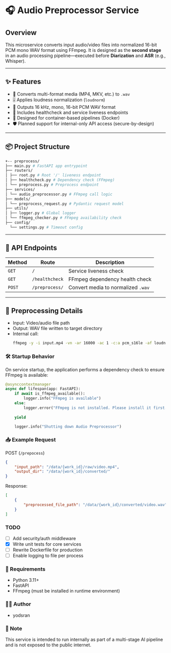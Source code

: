 # 🎧 Audio Preprocessor Service

## Overview

This microservice converts input audio/video files into normalized 16-bit PCM mono WAV format using FFmpeg. It is designed as the **second stage** in an audio processing pipeline—executed before **Diarization** and **ASR** (e.g., Whisper).

---

## ✨ Features

- 🔁 Converts multi-format media (MP4, MKV, etc.) to `.wav`
- 🎚️ Applies loudness normalization (`loudnorm`)
- 🎵 Outputs 16 kHz, mono, 16-bit PCM WAV format
- 🚥 Includes healthcheck and service liveness endpoints
- 🧠 Designed for container-based pipelines (Docker)
- 🛡️ Planned support for internal-only API access (secure-by-design)

---

## 📦 Project Structure
```bash
+-- preprocess/
├── main.py # FastAPI app entrypoint
├── routers/
│ ├── root.py # Root '/' liveness endpoint
│ ├── healthcheck.py # Dependency check (FFmpeg)
│ └── preprocess.py # Preprocess endpoint
├── services/
│ └── audio_preprocessor.py # FFmpeg call logic
├── models/
│ └── preprocess_request.py # Pydantic request model
├── utils/
│ ├── logger.py # Global logger
│ └── ffmpeg_checker.py # FFmpeg availability check
├── config/
  └── settings.py # Timeout config
```

---

## 🚀 API Endpoints

| Method | Route              | Description                        |
|--------|-------------------|------------------------------------|
| `GET`  | `/`               | Service liveness check             |
| `GET`  | `/healthcheck`    | FFmpeg dependency health check     |
| `POST` | `/preprocess/`    | Convert media to normalized `.wav` |

---

## 🔧 Preprocessing Details

- Input: Video/audio file path
- Output: WAV file written to target directory
- Internal call:
  ```bash
  ffmpeg -y -i input.mp4 -vn -ar 16000 -ac 1 -c:a pcm_s16le -af loudnorm output.wav

### 🛠 Startup Behavior
On service startup, the application performs a dependency check to ensure FFmpeg is available:

```python
@asynccontextmanager
async def lifespan(app: FastAPI): 
    if await is_ffmpeg_available():
        logger.info("FFmpeg is available")
    else:
        logger.error("FFmpeg is not installed. Please install it first.")
    
    yield

    logger.info("Shutting down Audio Preprocessor")
```


### 📥 Example Request
POST (`/prepocess`)
```json
{
    "input_path": "/data/{work_id}/raw/video.mp4",
    "output_dir": "/data/{work_id}/converted/"
}
```

Response: 
```json 
[
    {
        "preprocessed_file_path": "/data/{work_id}/converted/video.wav"
    }
]
```

### TODO
- [ ] Add security/auth middleware
- [x] Write unit tests for core services 
- [ ] Rewrite Dockerfile for production 
- [ ] Enable logging to file per process 

### 📄 Requirements 
- Python 3.11+
- FastAPI
- FFmpeg (must be installed in runtime environment)

### 🧑‍💻 Author
- yodsran 

### 📌 Note
This service is intended to run internally as part of a multi-stage AI pipeline and is not exposed to the public internet.

<!-- Test command -->
<!-- ~/meeting-summalization/backend$ PYTHONPATH=. pytest ./preprocess/tests -->